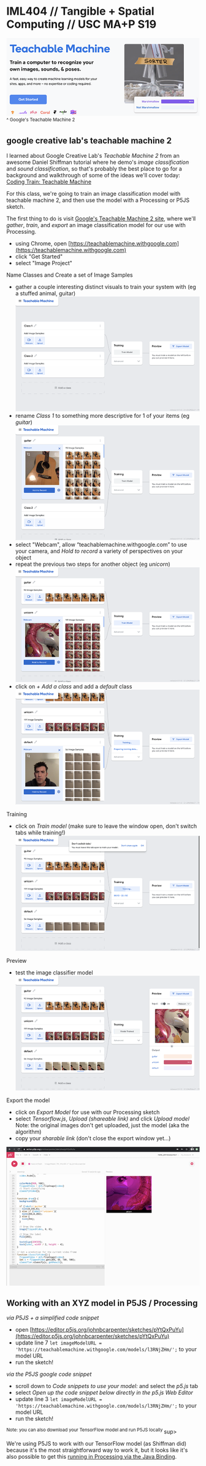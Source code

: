 # IML404 // Tangible + Spatial Computing // USC MA+P S19   

![teachable machine](https://github.com/johnbcarpenter/USC_IML404_IMAGES/blob/master/images/ML_TM2.png)  
<sup>^ Google's Teachable Machine 2 </sup>

## google creative lab's teachable machine 2 
I learned about Google Creative Lab's _Teachable Machine 2_ from an awesome Daniel Shiffman tutorial where he demo's _image classification_ and _sound classification_, so that's probably the best place to go for a background and walkthrough of some of the ideas we'll cover today: [Coding Train: Teachable Machine](https://thecodingtrain.com/TeachableMachine/index.html)

For this class, we're going to train an image classification model with teachable machine 2, and then use the model with a Processing or P5JS sketch.

The first thing to do is visit [Google's Teachable Machine 2 site](https://teachablemachine.withgoogle.com), where we'll _gather_, _train_, and _export_ an image classification model for our use with Processing.
- using Chrome, open [https://teachablemachine.withgoogle.com](https://teachablemachine.withgoogle.com)
- click "Get Started"
- select "Image Project"

Name Classes and Create a set of Image Samples 
- gather a couple interesting distinct visuals to train your system with (eg a stuffed animal, guitar)
![teachable machine](https://github.com/johnbcarpenter/USC_IML404_IMAGES/blob/master/images/ML_TM2_step01.png)  
- rename _Class 1_ to something more descriptive for 1 of your items (eg _guitar_)
![teachable machine](https://github.com/johnbcarpenter/USC_IML404_IMAGES/blob/master/images/ML_TM2_step02.png)  
- select "Webcam", allow “teachablemachine.withgoogle.com” to use your camera, and _Hold to record_ a variety of perspectives on your object
- repeat the previous two steps for another object (eg _unicorn_)
![teachable machine](https://github.com/johnbcarpenter/USC_IML404_IMAGES/blob/master/images/ML_TM2_step03.png)  
- click on _+ Add a class_ and add a _default_ class
![teachable machine](https://github.com/johnbcarpenter/USC_IML404_IMAGES/blob/master/images/ML_TM2_step04.png)  

Training
- click on _Train model_ (make sure to leave the window open, don't switch tabs while training!)
![teachable machine](https://github.com/johnbcarpenter/USC_IML404_IMAGES/blob/master/images/ML_TM2_step05.png)  

Preview
- test the image classifier model
![teachable machine](https://github.com/johnbcarpenter/USC_IML404_IMAGES/blob/master/images/ML_TM2_step06.png)  

Export the model
- click on _Export Model_ for use with our Processing sketch
- select _Tensorflow.js_, _Upload (shareable link)_ and click _Upload model_ Note: the original images don't get uploaded, just the model (aka the algorithm)
- copy your _sharable link_ (don't close the export window yet...)

![teachable machine](https://github.com/johnbcarpenter/USC_IML404_IMAGES/blob/master/images/ML_TM2_step07.png)  

## Working with an XYZ model in P5JS / Processing
_via P5JS + a simplified code snippet_
- open [https://editor.p5js.org/johnbcarpenter/sketches/pYtQxPuYu](https://editor.p5js.org/johnbcarpenter/sketches/pYtQxPuYu)
- update line 7 `let imageModelURL = 'https://teachablemachine.withgoogle.com/models/l3RNjZHm/';` to your model URL
- run the sketch!

_via the P5JS google code snippet_
- scroll down to _Code snippets to use your model:_ and select the _p5.js_ tab
- select _Open up the code snippet below directly in the p5.js Web Editor_
- update line 3 `let imageModelURL = 'https://teachablemachine.withgoogle.com/models/l3RNjZHm/';` to your model URL
- run the sketch!

<sup>Note: you can also download your TensorFlow model and run P5JS locally </sup>sup>

We're using P5JS to work with our TensorFlow model (as Shiffman did) because it's the most straightforward way to work it, but it looks like it's also possible to get this [running in Processing via the Java Binding](http://www.magicandlove.com/blog/2017/04/14/tensorflow-in-processing/).

